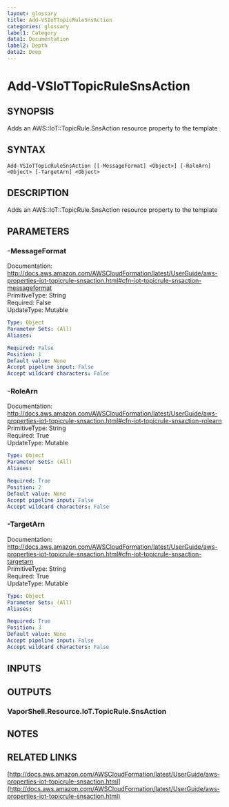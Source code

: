 ```yaml
---
layout: glossary
title: Add-VSIoTTopicRuleSnsAction
categories: glossary
label1: Category
data1: Documentation
label2: Depth
data2: Deep
---
```


# Add-VSIoTTopicRuleSnsAction

## SYNOPSIS
Adds an AWS::IoT::TopicRule.SnsAction resource property to the template

## SYNTAX

```
Add-VSIoTTopicRuleSnsAction [[-MessageFormat] <Object>] [-RoleArn] <Object> [-TargetArn] <Object>
```

## DESCRIPTION
Adds an AWS::IoT::TopicRule.SnsAction resource property to the template

## PARAMETERS

### -MessageFormat
Documentation: http://docs.aws.amazon.com/AWSCloudFormation/latest/UserGuide/aws-properties-iot-topicrule-snsaction.html#cfn-iot-topicrule-snsaction-messageformat    
PrimitiveType: String    
Required: False    
UpdateType: Mutable

```yaml
Type: Object
Parameter Sets: (All)
Aliases: 

Required: False
Position: 1
Default value: None
Accept pipeline input: False
Accept wildcard characters: False
```

### -RoleArn
Documentation: http://docs.aws.amazon.com/AWSCloudFormation/latest/UserGuide/aws-properties-iot-topicrule-snsaction.html#cfn-iot-topicrule-snsaction-rolearn    
PrimitiveType: String    
Required: True    
UpdateType: Mutable

```yaml
Type: Object
Parameter Sets: (All)
Aliases: 

Required: True
Position: 2
Default value: None
Accept pipeline input: False
Accept wildcard characters: False
```

### -TargetArn
Documentation: http://docs.aws.amazon.com/AWSCloudFormation/latest/UserGuide/aws-properties-iot-topicrule-snsaction.html#cfn-iot-topicrule-snsaction-targetarn    
PrimitiveType: String    
Required: True    
UpdateType: Mutable

```yaml
Type: Object
Parameter Sets: (All)
Aliases: 

Required: True
Position: 3
Default value: None
Accept pipeline input: False
Accept wildcard characters: False
```

## INPUTS

## OUTPUTS

### VaporShell.Resource.IoT.TopicRule.SnsAction

## NOTES

## RELATED LINKS

[http://docs.aws.amazon.com/AWSCloudFormation/latest/UserGuide/aws-properties-iot-topicrule-snsaction.html](http://docs.aws.amazon.com/AWSCloudFormation/latest/UserGuide/aws-properties-iot-topicrule-snsaction.html)

